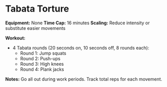 # Tabata Torture

**Equipment:** None
**Time Cap:** 16 minutes
**Scaling:** Reduce intensity or substitute easier movements

**Workout:**
- 4 Tabata rounds (20 seconds on, 10 seconds off, 8 rounds each):
  - Round 1: Jump squats
  - Round 2: Push-ups
  - Round 3: High knees
  - Round 4: Plank jacks

**Notes:**
Go all out during work periods. Track total reps for each movement.